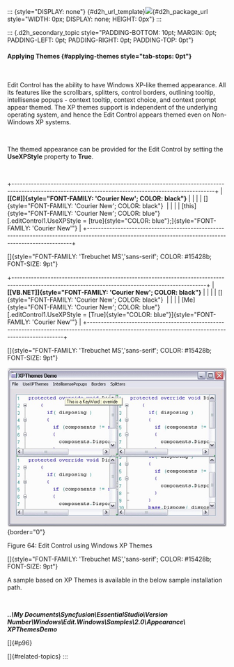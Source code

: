 ::: {style="DISPLAY: none"}
[](ms-xhelp:///?Id=d2h_url_template){#d2h_url_template}![](!package_url!){#d2h_package_url style="WIDTH: 0px; DISPLAY: none; HEIGHT: 0px"}
:::

::: {.d2h_secondary_topic style="PADDING-BOTTOM: 10pt; MARGIN: 0pt; PADDING-LEFT: 0pt; PADDING-RIGHT: 0pt; PADDING-TOP: 0pt"}
#### Applying Themes {#applying-themes style="tab-stops: 0pt"}

 

Edit Control has the ability to have Windows XP-like themed appearance. All its features like the scrollbars, splitters, control borders, outlining tooltip, intellisense popups - context tooltip, context choice, and context prompt appear themed. The XP themes support is independent of the underlying operating system, and hence the Edit Control appears themed even on Non-Windows XP systems.

 

The themed appearance can be provided for the Edit Control by setting the **UseXPStyle** property to **True**.

 

+------------------------------------------------------------------------------------------------------------------------------------------------------+
| **[\[C#\]]{style="FONT-FAMILY: 'Courier New'; COLOR: black"}**                                                                                       |
|                                                                                                                                                      |
| []{style="FONT-FAMILY: 'Courier New'; COLOR: black"}                                                                                                 |
|                                                                                                                                                      |
| [this]{style="FONT-FAMILY: 'Courier New'; COLOR: blue"}[.editControl1.UseXPStyle = [true]{style="COLOR: blue"};]{style="FONT-FAMILY: 'Courier New'"} |
+------------------------------------------------------------------------------------------------------------------------------------------------------+

[]{style="FONT-FAMILY: 'Trebuchet MS','sans-serif'; COLOR: #15428b; FONT-SIZE: 9pt"} 

+---------------------------------------------------------------------------------------------------------------------------------------------------+
| **[\[VB.NET\]]{style="FONT-FAMILY: 'Courier New'; COLOR: black"}**                                                                                |
|                                                                                                                                                   |
| []{style="FONT-FAMILY: 'Courier New'; COLOR: black"}                                                                                              |
|                                                                                                                                                   |
| [Me]{style="FONT-FAMILY: 'Courier New'; COLOR: blue"}[.editControl1.UseXPStyle = [True]{style="COLOR: blue"}]{style="FONT-FAMILY: 'Courier New'"} |
+---------------------------------------------------------------------------------------------------------------------------------------------------+

[]{style="FONT-FAMILY: 'Trebuchet MS','sans-serif'; COLOR: #15428b; FONT-SIZE: 9pt"} 

![](ImagesExt/image90_65.jpg){border="0"}

Figure 64: Edit Control using Windows XP Themes

[]{style="FONT-FAMILY: 'Trebuchet MS','sans-serif'; COLOR: #15428b; FONT-SIZE: 9pt"} 

A sample based on XP Themes is available in the below sample installation path.

 

***..\\My Documents\\Syncfusion\\EssentialStudio\\Version Number\\Windows\\Edit.Windows\\Samples\\2.0\\Appearance\\ XPThemesDemo***

[]{#p96} 

[]{#related-topics}
:::
